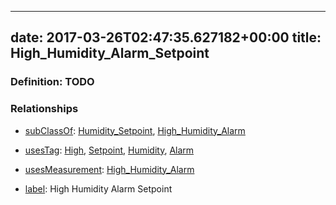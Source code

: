 
---
date: 2017-03-26T02:47:35.627182+00:00
title: High_Humidity_Alarm_Setpoint
---
### Definition: TODO

### Relationships

* [subClassOf](http://www.w3.org/2000/01/rdf-schema#subClassOf): [Humidity_Setpoint](https://brickschema.org/schema/1.0/Brick#Humidity_Setpoint), [High_Humidity_Alarm](https://brickschema.org/schema/1.0/Brick#High_Humidity_Alarm)

* [usesTag](https://brickschema.org/schema/1.0/BrickFrame#usesTag): [High](https://brickschema.org/schema/1.0/BrickTag#High), [Setpoint](https://brickschema.org/schema/1.0/BrickTag#Setpoint), [Humidity](https://brickschema.org/schema/1.0/BrickTag#Humidity), [Alarm](https://brickschema.org/schema/1.0/BrickTag#Alarm)

* [usesMeasurement](https://brickschema.org/schema/1.0/BrickFrame#usesMeasurement): [High_Humidity_Alarm](https://brickschema.org/schema/1.0/Brick#High_Humidity_Alarm)

* [label](http://www.w3.org/2000/01/rdf-schema#label): High Humidity Alarm Setpoint
